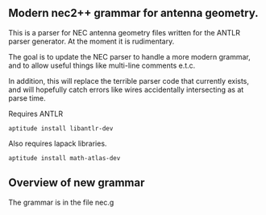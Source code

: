 ## Modern nec2++ grammar for antenna geometry.

This is a parser for NEC antenna geometry files written for the ANTLR parser
generator. At the moment it is rudimentary.

The goal is to update the NEC parser to handle a more modern grammar, and
to allow useful things like multi-line comments e.t.c.

In addition, this will replace the terrible parser code that currently exists,
and will hopefully catch errors like wires accidentally intersecting as
at parse time.

Requires ANTLR

	aptitude install libantlr-dev

Also requires lapack libraries.

	aptitude install math-atlas-dev

## Overview of new grammar

The grammar is in the file nec.g
